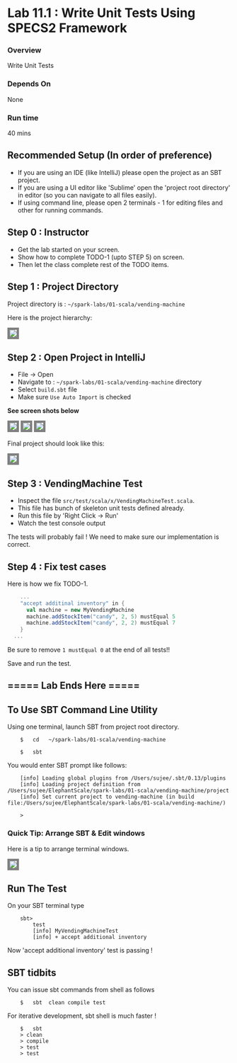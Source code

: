 <link rel='stylesheet' href='../assets/css/main.css'/>

# Lab 11.1 : Write Unit Tests Using SPECS2 Framework

### Overview
Write Unit Tests

### Depends On 
None

### Run time
40 mins

## Recommended Setup (In order of preference)
* If you are using an IDE (like IntelliJ)  please open the project as an SBT project.
* If you are using a UI editor like 'Sublime'  open the 'project root directory'  in editor (so you can navigate to all files easily).
* If using command line, please open 2 terminals - 1 for editing files and other for running commands.

## Step 0 : Instructor
* Get the lab started on your screen. 
* Show how to complete TODO-1 (upto STEP 5) on screen.
* Then let the class complete rest of the TODO items.

## Step 1 : Project Directory
Project directory is : `~/spark-labs/01-scala/vending-machine`

Here is the project hierarchy:

<img src="../assets/images/1.5b.png" style="border: 5px solid grey ; max-width:100%;" />


## Step 2 : Open Project in IntelliJ
* File -> Open
* Navigate to : `~/spark-labs/01-scala/vending-machine` directory
* Select `build.sbt` file
* Make sure `Use Auto Import` is checked

**See screen shots below**

<img src="../assets/images/1.5c.png" style="border: 5px solid grey ; max-width:100%;" />
<img src="../assets/images/1.5d.png" style="border: 5px solid grey ; max-width:100%;" />
<img src="../assets/images/1.5e.png" style="border: 5px solid grey ; max-width:100%;" />

Final project should look like this:

<img src="../assets/images/1.5f.png" style="border: 5px solid grey ; max-width:100%;" />

## Step 3 : VendingMachine Test
* Inspect  the file `src/test/scala/x/VendingMachineTest.scala`.  
* This file has bunch of skeleton unit tests defined already.
* Run this file by 'Right Click -> Run'
* Watch the test console output

The tests will probably fail !  We need to make sure our implementation is correct.

## Step 4 : Fix test cases
Here is how we fix TODO-1.

```scala
    ...
    "accept additinal inventory" in {
      val machine = new MyVendingMachine
      machine.addStockItem("candy", 2, 5) mustEqual 5
      machine.addStockItem("candy", 2, 2) mustEqual 7
    }
  ...
```

Be sure to remove ` 1 mustEqual 0 ` at the end of all tests!!

Save and run the test.

## ===== Lab Ends Here =====

## To Use SBT Command Line Utility
Using one terminal, launch SBT from project root directory.
```
    $   cd   ~/spark-labs/01-scala/vending-machine

    $   sbt

```

You would enter SBT prompt like follows:

```console
    [info] Loading global plugins from /Users/sujee/.sbt/0.13/plugins
    [info] Loading project definition from /Users/sujee/ElephantScale/spark-labs/01-scala/vending-machine/project
    [info] Set current project to vending-machine (in build file:/Users/sujee/ElephantScale/spark-labs/01-scala/vending-machine/)

    > 
```

### Quick Tip: Arrange SBT & Edit windows
Here is a tip to arrange terminal windows.  

<img src="../assets/images/1.5a.png" style="border: 5px solid grey ; max-width:100%;" />



##  Run The Test

On your SBT terminal type 
```
    sbt>
        test
        [info] MyVendingMachineTest
        [info] + accept additional inventory
```

Now 'accept additional inventory' test is passing ! 


## SBT tidbits
You can issue sbt commands from shell as follows
```
    $   sbt  clean compile test
```

For iterative development, sbt shell is much faster !

```
    $   sbt
    > clean
    > compile 
    > test
    > test
```
